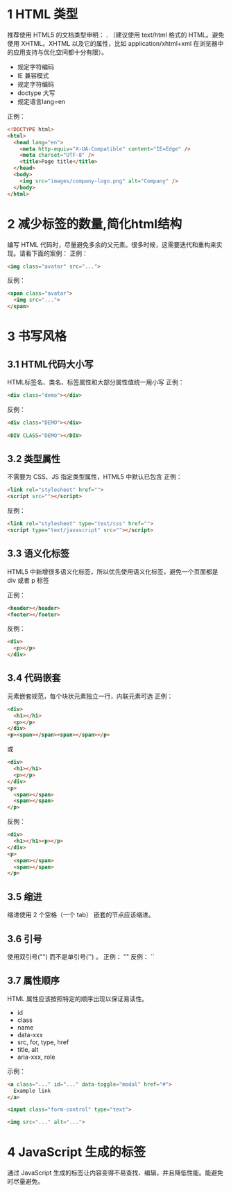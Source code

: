 # 1 HTML 类型
推荐使用 HTML5 的文档类型申明： .
（建议使用 text/html 格式的 HTML。避免使用 XHTML。XHTML 以及它的属性，比如 application/xhtml+xml 在浏览器中的应用支持与优化空间都十分有限）。

+ 规定字符编码
+ IE 兼容模式
+ 规定字符编码
+ doctype 大写
+ 规定语言lang=en

正例：
```html
<!DOCTYPE html>
<html>
  <head lang="en">
    <meta http-equiv="X-UA-Compatible" content="IE=Edge" />
    <meta charset="UTF-8" />
    <title>Page title</title>
  </head>
  <body>
    <img src="images/company-logo.png" alt="Company" />
  </body>
</html>
```

# 2 减少标签的数量,简化html结构
编写 HTML 代码时，尽量避免多余的父元素。很多时候，这需要迭代和重构来实现。请看下面的案例：
正例：
```html
<img class="avatar" src="...">
```

反例：
```html
<span class="avatar">
  <img src="...">
</span>
```

# 3 书写风格
## 3.1 HTML代码大小写
HTML标签名、类名、标签属性和大部分属性值统一用小写
正例：
```html
<div class="demo"></div>
```

反例：
```html
<div class="DEMO"></div>
	
<DIV CLASS="DEMO"></DIV>
```

## 3.2 类型属性
不需要为 CSS、JS 指定类型属性，HTML5 中默认已包含
正例：
```html
<link rel="stylesheet" href="">
<script src=""></script>
```
反例：
```html
<link rel="stylesheet" type="text/css" href="">
<script type="text/javascript" src=""></script>
```

## 3.3 语义化标签
HTML5 中新增很多语义化标签，所以优先使用语义化标签，避免一个页面都是 div 或者 p 标签

正例：
```html
<header></header>
<footer></footer>
```

反例：
```html
<div>
  <p></p>
</div>
```

## 3.4 代码嵌套
元素嵌套规范，每个块状元素独立一行，内联元素可选
正例：
```html
<div>
  <h1></h1>
  <p></p>
</div>	
<p><span></span><span></span></p>
```
或
```html
<div>
  <h1></h1>
  <p></p>
</div>	
<p>
  <span></span>
  <span></span>
</p>
```

反例：
```html
<div>
  <h1></h1><p></p>
</div>	
<p> 
  <span></span>
  <span></span>
</p>
```

## 3.5 缩进
缩进使用 2 个空格（一个 tab）
嵌套的节点应该缩进。

## 3.6 引号
使用双引号("") 而不是单引号('') 。
正例： ""
反例： ``

## 3.7 属性顺序
HTML 属性应该按照特定的顺序出现以保证易读性。
+ id
+ class
+ name
+ data-xxx
+ src, for, type, href
+ title, alt
+ aria-xxx, role

示例：
```html
<a class="..." id="..." data-toggle="modal" href="#">
  Example link
</a>

<input class="form-control" type="text">

<img src="..." alt="...">
```

# 4 JavaScript 生成的标签
通过 JavaScript 生成的标签让内容变得不易查找、编辑，并且降低性能。能避免时尽量避免。